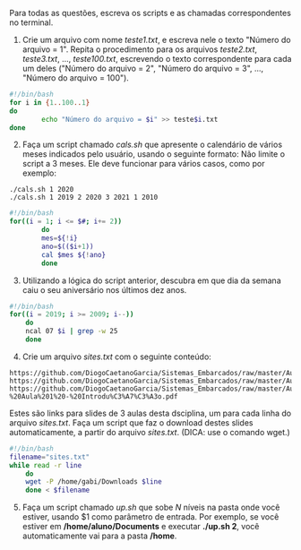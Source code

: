 Para todas as questões, escreva os scripts e as chamadas correspondentes no terminal.

1. Crie um arquivo com nome _teste1.txt_, e escreva nele o texto "Número do arquivo = 1". Repita o procedimento para os arquivos _teste2.txt_, _teste3.txt_, ..., _teste100.txt_, escrevendo o texto correspondente para cada um deles ("Número do arquivo = 2", "Número do arquivo = 3", ..., "Número do arquivo = 100").
```bash
#!/bin/bash
for i in {1..100..1}
do
        echo "Número do arquivo = $i" >> teste$i.txt
done
```

2. Faça um script chamado _cals.sh_ que apresente o calendário de vários meses indicados pelo usuário, usando o seguinte formato:
Não limite o script a 3 meses. Ele deve funcionar para vários casos, como por exemplo:

```script
./cals.sh 1 2020
./cals.sh 1 2019 2 2020 3 2021 1 2010
```
```bash
#!/bin/bash
for((i = 1; i <= $#; i+= 2))
        do
        mes=${!i}
        ano=$(($i+1))
        cal $mes ${!ano}
        done
```

3. Utilizando a lógica do script anterior, descubra em que dia da semana caiu o seu aniversário nos últimos dez anos.
```bash
#!/bin/bash
for((i = 2019; i >= 2009; i--))
	do
	ncal 07 $i | grep -w 25 
	done
```

4. Crie um arquivo _sites.txt_ com o seguinte conteúdo:

```
https://github.com/DiogoCaetanoGarcia/Sistemas_Embarcados/raw/master/Aulas/01_Linux%20b%C3%A1sico.pdf
https://github.com/DiogoCaetanoGarcia/Sistemas_Embarcados/raw/master/Aulas/01_Linux%20b%C3%A1sico_Shell_Script.pdf
https://github.com/DiogoCaetanoGarcia/Sistemas_Embarcados/raw/master/Aulas/01_Sistemas%20Embarcados%20-%20Aula%201%20-%20Introdu%C3%A7%C3%A3o.pdf
```

Estes são links para slides de 3 aulas desta dsciplina, um para cada linha do arquivo _sites.txt_. Faça um script que faz o download destes slides automaticamente, a partir do arquivo _sites.txt_. (DICA: use o comando wget.)
```bash
#!/bin/bash
filename="sites.txt"
while read -r line
	do 
	wget -P /home/gabi/Downloads $line
	done < $filename 
```

5. Faça um script chamado _up.sh_ que sobe _N_ níveis na pasta onde você estiver, usando $1 como parâmetro de entrada. Por exemplo, se você estiver em **/home/aluno/Documents** e executar **./up.sh 2**, você automaticamente vai para a pasta **/home**.

